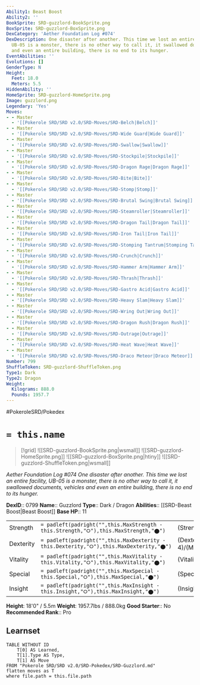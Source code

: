 ```yaml
---
Ability1: Beast Boost
Ability2: ''
BookSprite: SRD-guzzlord-BookSprite.png
BoxSprite: SRD-guzzlord-BoxSprite.png
DexCategory: 'Aether Foundation Log #074'
DexDescription: One disaster after another. This time we lost an entire facility,
  UB-05 is a monster, there is no other way to call it, it swallowed documents, vehicles
  and even an entire building, there is no end to its hunger.
EventAbilities: ''
Evolutions: []
GenderType: N
Height:
  Feet: 18.0
  Meters: 5.5
HiddenAbility: ''
HomeSprite: SRD-guzzlord-HomeSprite.png
Image: guzzlord.png
Legendary: 'Yes'
Moves:
- - Master
  - '[[Pokerole SRD/SRD v2.0/SRD-Moves/SRD-Belch|Belch]]'
- - Master
  - '[[Pokerole SRD/SRD v2.0/SRD-Moves/SRD-Wide Guard|Wide Guard]]'
- - Master
  - '[[Pokerole SRD/SRD v2.0/SRD-Moves/SRD-Swallow|Swallow]]'
- - Master
  - '[[Pokerole SRD/SRD v2.0/SRD-Moves/SRD-Stockpile|Stockpile]]'
- - Master
  - '[[Pokerole SRD/SRD v2.0/SRD-Moves/SRD-Dragon Rage|Dragon Rage]]'
- - Master
  - '[[Pokerole SRD/SRD v2.0/SRD-Moves/SRD-Bite|Bite]]'
- - Master
  - '[[Pokerole SRD/SRD v2.0/SRD-Moves/SRD-Stomp|Stomp]]'
- - Master
  - '[[Pokerole SRD/SRD v2.0/SRD-Moves/SRD-Brutal Swing|Brutal Swing]]'
- - Master
  - '[[Pokerole SRD/SRD v2.0/SRD-Moves/SRD-Steamroller|Steamroller]]'
- - Master
  - '[[Pokerole SRD/SRD v2.0/SRD-Moves/SRD-Dragon Tail|Dragon Tail]]'
- - Master
  - '[[Pokerole SRD/SRD v2.0/SRD-Moves/SRD-Iron Tail|Iron Tail]]'
- - Master
  - '[[Pokerole SRD/SRD v2.0/SRD-Moves/SRD-Stomping Tantrum|Stomping Tantrum]]'
- - Master
  - '[[Pokerole SRD/SRD v2.0/SRD-Moves/SRD-Crunch|Crunch]]'
- - Master
  - '[[Pokerole SRD/SRD v2.0/SRD-Moves/SRD-Hammer Arm|Hammer Arm]]'
- - Master
  - '[[Pokerole SRD/SRD v2.0/SRD-Moves/SRD-Thrash|Thrash]]'
- - Master
  - '[[Pokerole SRD/SRD v2.0/SRD-Moves/SRD-Gastro Acid|Gastro Acid]]'
- - Master
  - '[[Pokerole SRD/SRD v2.0/SRD-Moves/SRD-Heavy Slam|Heavy Slam]]'
- - Master
  - '[[Pokerole SRD/SRD v2.0/SRD-Moves/SRD-Wring Out|Wring Out]]'
- - Master
  - '[[Pokerole SRD/SRD v2.0/SRD-Moves/SRD-Dragon Rush|Dragon Rush]]'
- - Master
  - '[[Pokerole SRD/SRD v2.0/SRD-Moves/SRD-Outrage|Outrage]]'
- - Master
  - '[[Pokerole SRD/SRD v2.0/SRD-Moves/SRD-Heat Wave|Heat Wave]]'
- - Master
  - '[[Pokerole SRD/SRD v2.0/SRD-Moves/SRD-Draco Meteor|Draco Meteor]]'
Number: 799
ShuffleToken: SRD-guzzlord-ShuffleToken.png
Type1: Dark
Type2: Dragon
Weight:
  Kilograms: 888.0
  Pounds: 1957.7
---
```


#PokeroleSRD/Pokedex

# `= this.name`

> [!grid]
> ![[SRD-guzzlord-BookSprite.png|wsmall]]
> ![[SRD-guzzlord-HomeSprite.png]]
> ![[SRD-guzzlord-BoxSprite.png|htiny]]
> ![[SRD-guzzlord-ShuffleToken.png|wsmall]]


*Aether Foundation Log #074*
*One disaster after another. This time we lost an entire facility, UB-05 is a monster, there is no other way to call it, it swallowed documents, vehicles and even an entire building, there is no end to its hunger.*

**DexID**:: 0799
**Name**:: Guzzlord
**Type**:: Dark / Dragon
**Abilities**:: [[SRD-Beast Boost|Beast Boost]]
**Base HP**:: 11

|           |                                                                                        |                                          |
| --------- | -------------------------------------------------------------------------------------- | ---------------------------------------- |
| Strength  | `= padleft(padright("",this.MaxStrength - this.Strength,"⭘"),this.MaxStrength,"⬤")`    | (Strength::6)/(MaxStrength::6)   |
| Dexterity | `= padleft(padright("",this.MaxDexterity - this.Dexterity,"⭘"),this.MaxDexterity,"⬤")` | (Dexterity:: 4)/(MaxDexterity::4) |
| Vitality  | `= padleft(padright("",this.MaxVitality - this.Vitality,"⭘"),this.MaxVitality,"⬤")`    | (Vitality::4)/(MaxVitality::4)   |
| Special   | `= padleft(padright("",this.MaxSpecial - this.Special,"⭘"),this.MaxSpecial,"⬤")`       | (Special::6)/(MaxSpecial::6)     |
| Insight   | `= padleft(padright("",this.MaxInsight - this.Insight,"⭘"),this.MaxInsight,"⬤")`       | (Insight::4)/(MaxInsight::4)     |

**Height**: 18'0" / 5.5m
**Weight**: 1957.7lbs / 888.0kg
**Good Starter**:: No
**Recommended Rank**:: Pro

## Learnset

```dataview
TABLE WITHOUT ID
    T[0] AS Learned,
    T[1].Type AS Type,
    T[1] AS Move
FROM "Pokerole SRD/SRD v2.0/SRD-Pokedex/SRD-Guzzlord.md"
flatten moves as T
where file.path = this.file.path
```
